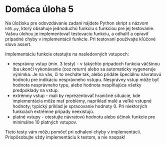# Domáca úloha 5
Na úložisku pre odovzdávanie zadaní nájdete Python skript s názvom `h05.py`, ktorý obsahuje jednoduchú funkciu s funkciou pre jej testovanie. Vašou úlohou je implementovať testovaciu funkciu, a odhaliť a opraviť prípadné chyby v implementácii funkcie. Pri testovaní používajte kľúčové slovo assert.

Implementáciu funkcie otestujte na nasledovných vstupoch:

* nesprávny vstup (min. 3 testy) - v takýchto prípadoch funkcia väčšinou iba ukončí vykonávanie (cez return) alebo sa automaticky vygeneruje výnimka. Je na vás, či to necháte tak, alebo pridáte špeciálnu návratovú hodnotu pre indikáciu nesprávneho vstupu. Nesprávny vstup môže byť hodnota nesprávneho typu, alebo hodnota nespĺňajúca všetky predpoklady na vstup.
* extrémny vstup - mali by reprezentovať hraničné situácie, kde implementácia môže mať problémy, napríklad malé a veľké vstupné hodnoty; typický príklad je spracovanie hodnoty 0. Pri niektorých funkciách extrémne prípady neexistujú.
* platné vstupy - otestujte návratovú hodnotu alebo účinok funkcie pre minimálne 10 platných vstupov.

Tieto testy vám môžu pomôcť pri odhalení chyby v implementácii. Prispôsobujte vždy implementáciu k testom, a nie naopak!
